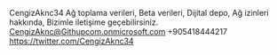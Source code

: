 CengizAknc34
Ağ toplama verileri, Beta verileri,
Dijital depo, Ağ izinleri hakkında,
Bizimle iletişime geçebilirsiniz.
CengizAknc@Githupcom.onmicrosoft.com
+905418444217
https://twitter.com/CengizAknc34

